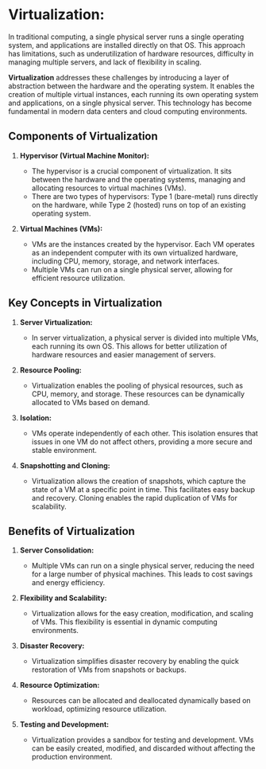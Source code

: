 # Virtualization: 
   
In traditional computing, a single physical server runs a single operating system, and applications are installed directly on that OS. This approach has limitations, such as underutilization of hardware resources, difficulty in managing multiple servers, and lack of flexibility in scaling.

**Virtualization** addresses these challenges by introducing a layer of abstraction between the hardware and the operating system. It enables the creation of multiple virtual instances, each running its own operating system and applications, on a single physical server. This technology has become fundamental in modern data centers and cloud computing environments.

## Components of Virtualization

1. **Hypervisor (Virtual Machine Monitor):**
   - The hypervisor is a crucial component of virtualization. It sits between the hardware and the operating systems, managing and allocating resources to virtual machines (VMs).
   - There are two types of hypervisors: Type 1 (bare-metal) runs directly on the hardware, while Type 2 (hosted) runs on top of an existing operating system.

2. **Virtual Machines (VMs):**
   - VMs are the instances created by the hypervisor. Each VM operates as an independent computer with its own virtualized hardware, including CPU, memory, storage, and network interfaces.
   - Multiple VMs can run on a single physical server, allowing for efficient resource utilization.

## Key Concepts in Virtualization

1. **Server Virtualization:**
   - In server virtualization, a physical server is divided into multiple VMs, each running its own OS. This allows for better utilization of hardware resources and easier management of servers.

2. **Resource Pooling:**
   - Virtualization enables the pooling of physical resources, such as CPU, memory, and storage. These resources can be dynamically allocated to VMs based on demand.

3. **Isolation:**
   - VMs operate independently of each other. This isolation ensures that issues in one VM do not affect others, providing a more secure and stable environment.

4. **Snapshotting and Cloning:**
   - Virtualization allows the creation of snapshots, which capture the state of a VM at a specific point in time. This facilitates easy backup and recovery. Cloning enables the rapid duplication of VMs for scalability.

## Benefits of Virtualization

1. **Server Consolidation:**
   - Multiple VMs can run on a single physical server, reducing the need for a large number of physical machines. This leads to cost savings and energy efficiency.

2. **Flexibility and Scalability:**
   - Virtualization allows for the easy creation, modification, and scaling of VMs. This flexibility is essential in dynamic computing environments.

3. **Disaster Recovery:**
   - Virtualization simplifies disaster recovery by enabling the quick restoration of VMs from snapshots or backups.

4. **Resource Optimization:**
   - Resources can be allocated and deallocated dynamically based on workload, optimizing resource utilization.

5. **Testing and Development:**
   - Virtualization provides a sandbox for testing and development. VMs can be easily created, modified, and discarded without affecting the production environment.